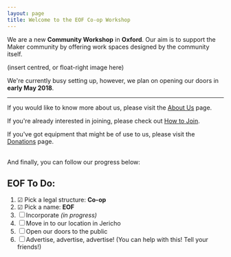 ```yaml
---
layout: page
title: Welcome to the EOF Co-op Workshop
---
```


We are a new **Community Workshop** in **Oxford**.  Our aim is to support the Maker community by offering work spaces designed by the community itself.

(insert centred, or float-right image here)

We're currently busy setting up, however, we plan on opening our doors in **early May 2018**.

---

If you would like to know more about us, please visit the [About Us](/about-us/) page.

If you're already interested in joining, please check out [How to Join](/how-to-join/).

If you've got equipment that might be of use to us, please visit the [Donations](/donations/) page.

<br/>
And finally, you can follow our progress below:

## EOF To Do:

1. ☑ Pick a legal structure:  **Co-op**
1. ☑ Pick a name:  **EOF**
1. ☐ Incorporate *(in progress)*
1. ☐ Move in to our location in Jericho
1. ☐ Open our doors to the public
1. ☐ Advertise, advertise, advertise!  (You can help with this!  Tell your friends!)